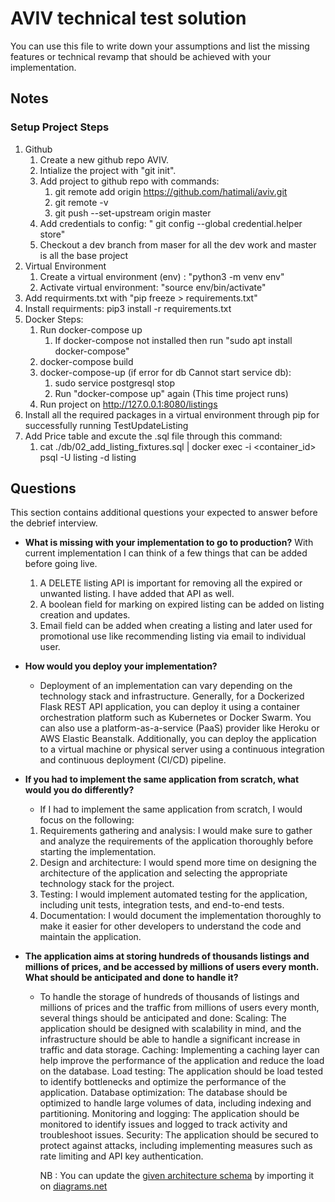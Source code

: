 # AVIV technical test solution

You can use this file to write down your assumptions and list the missing features or technical revamp that should
be achieved with your implementation.

## Notes

### Setup Project Steps
1. Github
   1. Create a new github repo AVIV.
   2. Intialize the project with "git init".
   3. Add project to github repo with commands:
      1. git remote add origin https://github.com/hatimali/aviv.git
      2. git remote -v
      3. git push --set-upstream origin master
   4. Add credentials to config: " git config --global credential.helper store"
   5. Checkout a dev branch from maser for all the dev work and master is all the base project
2. Virtual Environment
   1. Create a virtual environment (env) : "python3 -m venv env"
   2. Activate virtual environment: "source env/bin/activate"
3. Add requirments.txt with "pip freeze > requirements.txt"
4. Install requirments: pip3 install -r requirements.txt
5. Docker Steps:
   1. Run docker-compose up
      1. If docker-compose not installed then run "sudo apt install docker-compose"
   2. docker-compose build
   3. docker-compose-up (if error for db Cannot start service db):
      1. sudo service postgresql stop
      2. Run "docker-compose up" again (This time project runs)
   4. Run project on http://127.0.0.1:8080/listings
6. Install all the required packages in a virtual environment through pip for successfully running TestUpdateListing
7. Add Price table and excute the .sql file through this command:
   1. cat ./db/02_add_listing_fixtures.sql | docker exec -i <container_id> psql -U listing -d listing


## Questions

This section contains additional questions your expected to answer before the debrief interview.

- **What is missing with your implementation to go to production?**
    With current implementation I can think of a few things that can be added before going live.
    1. A DELETE listing API is important for removing all the expired or unwanted listing. I have added that API as well.
    2. A boolean field for marking on expired listing can be added on listing creation and updates.
    3. Email field can be added when creating a listing and later used for promotional use like recommending listing via email
       to individual user.
  
- **How would you deploy your implementation?**  
  - Deployment of an implementation can vary depending on the technology stack and infrastructure. 
  Generally, for a Dockerized Flask REST API application, you can deploy it using a container 
  orchestration platform such as Kubernetes or Docker Swarm. You can also use a platform-as-a-service (PaaS) 
  provider like Heroku or AWS Elastic Beanstalk. Additionally, you can deploy the application to a virtual machine 
  or physical server using a continuous integration and continuous deployment (CI/CD) pipeline.

- **If you had to implement the same application from scratch, what would you do differently?**
  - If I had to implement the same application from scratch, I would focus on the following:
  1. Requirements gathering and analysis: I would make sure to gather and analyze the requirements of the application thoroughly before starting the implementation. 
  2. Design and architecture: I would spend more time on designing the architecture of the application and selecting the appropriate technology stack for the project. 
  3. Testing: I would implement automated testing for the application, including unit tests, integration tests, and end-to-end tests. 
  4. Documentation: I would document the implementation thoroughly to make it easier for other developers to understand the code and maintain the application.

- **The application aims at storing hundreds of thousands listings and millions of prices, and be accessed by millions
  of users every month. What should be anticipated and done to handle it?**
  - To handle the storage of hundreds of thousands of listings and millions of prices and the traffic from millions of users every month, several things should be anticipated and done:
  Scaling: The application should be designed with scalability in mind, and the infrastructure should be able to handle a significant increase in traffic and data storage. 
  Caching: Implementing a caching layer can help improve the performance of the application and reduce the load on the database. 
  Load testing: The application should be load tested to identify bottlenecks and optimize the performance of the application. 
  Database optimization: The database should be optimized to handle large volumes of data, including indexing and partitioning. 
  Monitoring and logging: The application should be monitored to identify issues and logged to track activity and troubleshoot issues. 
  Security: The application should be secured to protect against attacks, including implementing measures such as rate limiting and API key authentication.

    NB : You can update the [given architecture schema](./schemas/Aviv_Technical_Test_Architecture.drawio) by importing it
    on [diagrams.net](https://app.diagrams.net/) 
